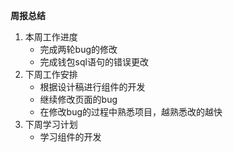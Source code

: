 **周报总结**

1. 本周工作进度
    * 完成两轮bug的修改
    * 完成钱包sql语句的错误更改
1. 下周工作安排
	* 根据设计稿进行组件的开发
	* 继续修改页面的bug
	* 在修改bug的过程中熟悉项目，越熟悉改的越快
1. 下周学习计划
	* 学习组件的开发